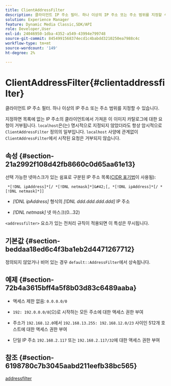 ```yaml
---
title: ClientAddressFilter
description: 클라이언트 IP 주소 필터. 하나 이상의 IP 주소 또는 주소 범위를 지정할 수 있습니다.
solution: Experience Manager
feature: Dynamic Media Classic,SDK/API
role: Developer,User
exl-id: 24046950-1dba-4352-a549-43994e799748
source-git-commit: 8454991568374ecd1c4babdd3210250ea7988c4c
workflow-type: tm+mt
source-wordcount: '149'
ht-degree: 2%

---
```


# ClientAddressFilter{#clientaddressfilter}

클라이언트 IP 주소 필터. 하나 이상의 IP 주소 또는 주소 범위를 지정할 수 있습니다.

지정하면 목록에 없는 IP 주소의 클라이언트에서 가져온 이 이미지 카탈로그에 대한 요청이 거부됩니다. `localhost`은(는) 명시적으로 지정되지 않았더라도 항상 암시적으로 `ClientAddressFilter` 정의의 일부입니다. `localhost` 사양에 관계없이 `ClientAddressFilter`에서 시작된 요청은 거부되지 않습니다.

## 속성 {#section-21a2992f108d42fb8660c0d65aa61e13}

선택 가능한 넷마스크가 있는 쉼표로 구분된 IP 주소 목록([CIDR 표기법](https://en.wikipedia.org/wiki/Classless_Inter-Domain_Routing#CIDR_notation)이 사용됨):

` *[!DNL ipAddress]*[/ *[!DNL netmask]*]&#42;[, *[!DNL ipAddress]*[/ *[!DNL netmask]*]]`

* *[!DNL ipAddress]* 형식의 *[!DNL ddd.ddd.ddd.ddd]* IP 주소

* *[!DNL netmask]* 넷 마스크(0...32)

`<addressfilter>` 요소가 있는 전처리 규칙이 적용되면 이 특성은 무시됩니다.

## 기본값 {#section-beddaa18ed6c4f3ba1eb2d4471267712}

정의되지 않았거나 비어 있는 경우 `default::AddressFilter`에서 상속됩니다.

## 예제 {#section-72b4a3615bff4a5f8b03d83c6489aaba}

* 액세스 제한 없음: `0.0.0.0/0`
* `192: 192.0.0.0/8`(으)로 시작하는 모든 주소에 대한 액세스 권한 부여
* 주소가 `192.168.12.0`에서 `192.168.13.255: 192.168.12.0/23` 사이인 512개 호스트에 대한 액세스 권한 부여

* 단일 IP 주소 `192.168.2.117` 또는 `192.168.2.117/32`에 대한 액세스 권한 부여

## 참조 {#section-6198780c7b3045aabd211eefb38bc565}

[addressfilter](../../../../../ir-api/material-cat/image-rendering-api-ref/c-ir-material-catalog/c-ir-attributes-reference/r-ir-clientaddressfilter.md#reference-52a541cec0b0424faf263d1fb4946b5f)
